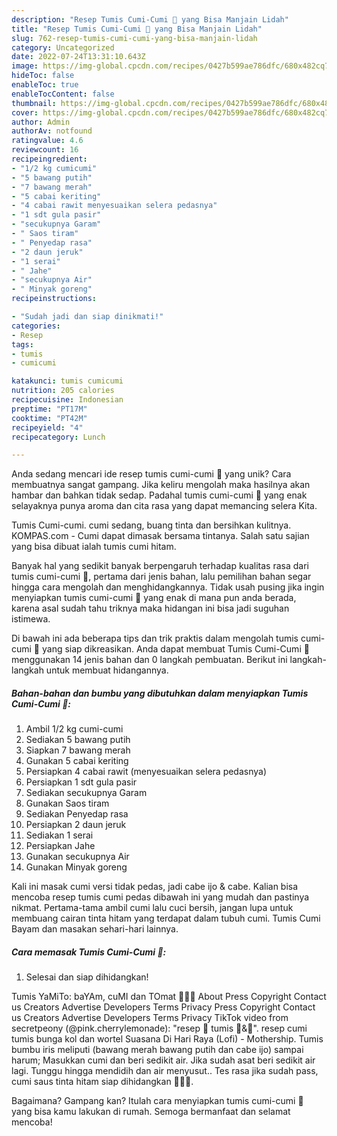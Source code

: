 ```yaml
---
description: "Resep Tumis Cumi-Cumi 🦑 yang Bisa Manjain Lidah"
title: "Resep Tumis Cumi-Cumi 🦑 yang Bisa Manjain Lidah"
slug: 762-resep-tumis-cumi-cumi-yang-bisa-manjain-lidah
category: Uncategorized
date: 2022-07-24T13:31:10.643Z
image: https://img-global.cpcdn.com/recipes/0427b599ae786dfc/680x482cq70/tumis-cumi-cumi-foto-resep-utama.jpg
hideToc: false
enableToc: true
enableTocContent: false
thumbnail: https://img-global.cpcdn.com/recipes/0427b599ae786dfc/680x482cq70/tumis-cumi-cumi-foto-resep-utama.jpg
cover: https://img-global.cpcdn.com/recipes/0427b599ae786dfc/680x482cq70/tumis-cumi-cumi-foto-resep-utama.jpg
author: Admin
authorAv: notfound
ratingvalue: 4.6
reviewcount: 16
recipeingredient:
- "1/2 kg cumicumi"
- "5 bawang putih"
- "7 bawang merah"
- "5 cabai keriting"
- "4 cabai rawit menyesuaikan selera pedasnya"
- "1 sdt gula pasir"
- "secukupnya Garam"
- " Saos tiram"
- " Penyedap rasa"
- "2 daun jeruk"
- "1 serai"
- " Jahe"
- "secukupnya Air"
- " Minyak goreng"
recipeinstructions:

- "Sudah jadi dan siap dinikmati!"
categories:
- Resep
tags:
- tumis
- cumicumi

katakunci: tumis cumicumi 
nutrition: 205 calories
recipecuisine: Indonesian
preptime: "PT17M"
cooktime: "PT42M"
recipeyield: "4"
recipecategory: Lunch

---
```





Anda sedang mencari ide resep tumis cumi-cumi 🦑 yang unik? Cara membuatnya sangat gampang. Jika keliru mengolah maka hasilnya akan hambar dan bahkan tidak sedap. Padahal tumis cumi-cumi 🦑 yang enak selayaknya punya aroma dan cita rasa yang dapat memancing selera Kita.





Tumis Cumi-cumi. cumi sedang, buang tinta dan bersihkan kulitnya. KOMPAS.com - Cumi dapat dimasak bersama tintanya. Salah satu sajian yang bisa dibuat ialah tumis cumi hitam.

Banyak hal yang sedikit banyak berpengaruh terhadap kualitas rasa dari tumis cumi-cumi 🦑, pertama dari jenis bahan, lalu pemilihan bahan segar hingga cara mengolah dan menghidangkannya. Tidak usah pusing jika ingin menyiapkan tumis cumi-cumi 🦑 yang enak di mana pun anda berada, karena asal sudah tahu triknya maka hidangan ini bisa jadi suguhan istimewa.






Di bawah ini ada beberapa tips dan trik praktis dalam mengolah tumis cumi-cumi 🦑 yang siap dikreasikan. Anda dapat membuat Tumis Cumi-Cumi 🦑 menggunakan 14 jenis bahan dan 0 langkah pembuatan. Berikut ini langkah-langkah untuk membuat hidangannya.

<!--inarticleads1-->

##### Bahan-bahan dan bumbu yang dibutuhkan dalam menyiapkan Tumis Cumi-Cumi 🦑:

1. Ambil 1/2 kg cumi-cumi
1. Sediakan 5 bawang putih
1. Siapkan 7 bawang merah
1. Gunakan 5 cabai keriting
1. Persiapkan 4 cabai rawit (menyesuaikan selera pedasnya)
1. Persiapkan 1 sdt gula pasir
1. Sediakan secukupnya Garam
1. Gunakan  Saos tiram
1. Sediakan  Penyedap rasa
1. Persiapkan 2 daun jeruk
1. Sediakan 1 serai
1. Persiapkan  Jahe
1. Gunakan secukupnya Air
1. Gunakan  Minyak goreng


Kali ini masak cumi versi tidak pedas, jadi cabe ijo &amp; cabe. Kalian bisa mencoba resep tumis cumi pedas dibawah ini yang mudah dan pastinya nikmat. Pertama-tama ambil cumi lalu cuci bersih, jangan lupa untuk membuang cairan tinta hitam yang terdapat dalam tubuh cumi. Tumis Cumi Bayam dan masakan sehari-hari lainnya. 

<!--inarticleads2-->

##### Cara memasak Tumis Cumi-Cumi 🦑:


1. Selesai dan siap dihidangkan!

Tumis YaMiTo: baYAm, cuMI dan TOmat 🥗🦑🍅 About Press Copyright Contact us Creators Advertise Developers Terms Privacy Press Copyright Contact us Creators Advertise Developers Terms Privacy TikTok video from secretpeony (@pink.cherrylemonade): &#34;resep 🦑 tumis 🥦&amp;🥕&#34;. resep cumi tumis bunga kol dan wortel Suasana Di Hari Raya (Lofi) - Mothership. Tumis bumbu iris meliputi (bawang merah bawang putih dan cabe ijo) sampai harum; Masukkan cumi dan beri sedikit air. Jika sudah asat beri sedikit air lagi. Tunggu hingga mendidih dan air menyusut.. Tes rasa jika sudah pass, cumi saus tinta hitam siap dihidangkan 🦑🦑🦑. 

Bagaimana? Gampang kan? Itulah cara menyiapkan tumis cumi-cumi 🦑 yang bisa kamu lakukan di rumah. Semoga bermanfaat dan selamat mencoba!
